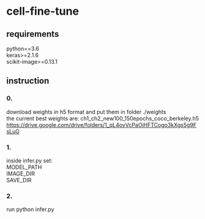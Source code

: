 # cell-fine-tune
## requirements
python==3.6 <br>
keras>=2.1.6<br>
scikit-image>=0.13.1 <br>
## instruction
### 0.
download weights in h5 format and put them in folder ./weights<br>
the current best weights are: ch1_ch2_new100_150epochs_coco_berkeley.h5
https://drive.google.com/drive/folders/1_qL4oyVcPaOiHFTCogo3kXgs5g9FsLuG
### 1.
inside infer.py set:<br>
MODEL_PATH<br>
IMAGE_DIR<br>
SAVE_DIR
### 2.
run python infer.py
